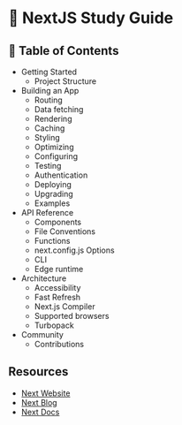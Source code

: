 # 🔼 NextJS Study Guide

## 📄 Table of Contents

- Getting Started
  - Project Structure
- Building an App
  - Routing
  - Data fetching
  - Rendering
  - Caching
  - Styling
  - Optimizing
  - Configuring
  - Testing
  - Authentication
  - Deploying
  - Upgrading
  - Examples
- API Reference
  - Components
  - File Conventions
  - Functions
  - next.config.js Options
  - CLI
  - Edge runtime
- Architecture
  - Accessibility
  - Fast Refresh
  - Next.js Compiler
  - Supported browsers
  - Turbopack
- Community
  - Contributions

## Resources

- [Next Website](https://nextjs.org/)
- [Next Blog](https://nextjs.org/blog)
- [Next Docs](https://nextjs.org/docs)
